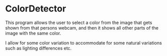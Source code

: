 # ColorDetector
This program allows the user to select a color from the image that gets shown from that persons webcam, and then it shows all other parts of the image with the same color.

I allow for some color variation to accommodate for some natural variations such as lighting differences etc.
